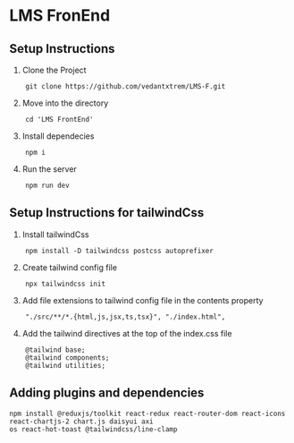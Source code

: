 # LMS FronEnd

## Setup Instructions

1. Clone the Project
```
    git clone https://github.com/vedantxtrem/LMS-F.git 
```
2. Move into the directory
```
    cd 'LMS FrontEnd'
```
3. Install dependecies 
```
    npm i 
```
4. Run the server
```
    npm run dev
```

## Setup Instructions for tailwindCss
1. Install tailwindCss

```
    npm install -D tailwindcss postcss autoprefixer
```
2. Create tailwind config file
```
    npx tailwindcss init
```
3. Add file extensions to tailwind config file in the contents property
```
    "./src/**/*.{html,js,jsx,ts,tsx}", "./index.html",
```
4. Add the tailwind directives at the top of the index.css file
```
    @tailwind base;
    @tailwind components;
    @tailwind utilities;
```
<!-- 5. Add the following details in the plugin property of tainwind config
```
    [require("daisyui"), require("@tailwindcss/line-clamp")]
``` -->
## Adding plugins and dependencies 

```
npm install @reduxjs/toolkit react-redux react-router-dom react-icons react-chartjs-2 chart.js daisyui axi
os react-hot-toast @tailwindcss/line-clamp
```
